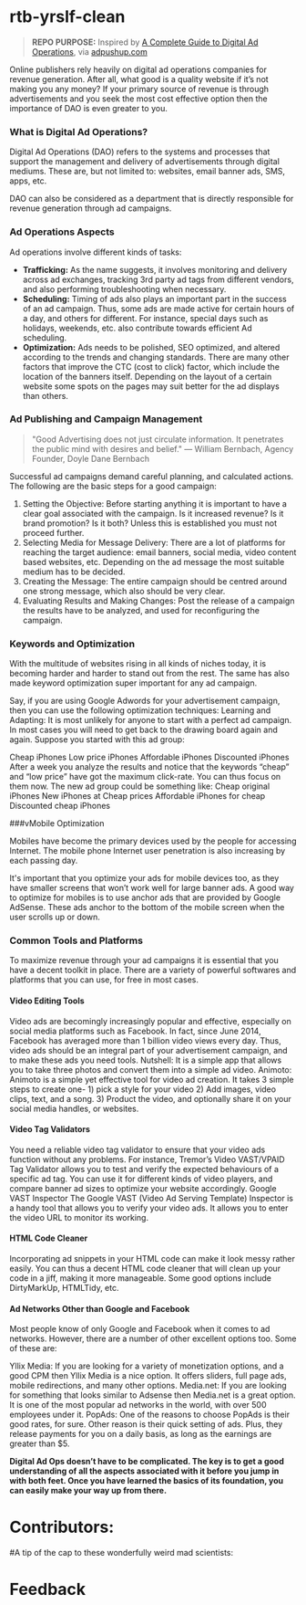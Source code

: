 # rtb-yrslf-clean

> **REPO PURPOSE:** Inspired by [A Complete Guide to Digital Ad Operations](https://www.adpushup.com/blog/a-complete-guide-to-digital-ad-operations/), via [adpushup.com](https://www.adpushup.com)

Online publishers rely heavily on digital ad operations companies for revenue generation. After all, what good is a quality website if it’s not making you any money? If your primary source of revenue is through advertisements and you seek the most cost effective option then the importance of DAO is even greater to you.

### What is Digital Ad Operations?

Digital Ad Operations (DAO) refers to the systems and processes that support the management and delivery of advertisements through digital mediums. These are, but not limited to: websites, email banner ads, SMS, apps, etc.

DAO can also be considered as a department that is directly responsible for revenue generation through ad campaigns.

### Ad Operations Aspects

Ad operations involve different kinds of tasks:

* **Trafficking:** As the name suggests, it involves monitoring and delivery across ad exchanges, tracking 3rd party ad tags from different vendors, and also performing troubleshooting when necessary.
* **Scheduling:** Timing of ads also plays an important part in the success of an ad campaign. Thus, some ads are made active for certain hours of a day, and others for different. For instance, special days such as holidays, weekends, etc. also contribute towards efficient Ad scheduling.
* **Optimization:** Ads needs to be polished, SEO optimized, and altered according to the trends and changing standards. There are many other factors that improve the CTC (cost to click) factor, which include the location of the banners itself. Depending on the layout of a certain website some spots on the pages may suit better for the ad displays than others.

### Ad Publishing and Campaign Management

  > "Good Advertising does not just circulate information. It penetrates the public mind with desires and belief."
  > — William Bernbach, Agency Founder, Doyle Dane Bernbach
  
Successful ad campaigns demand careful planning, and calculated actions. The following are the basic steps for a good campaign:

1. Setting the Objective: Before starting anything it is important to have a clear goal associated with the campaign. Is it increased revenue? Is it brand promotion? Is it both? Unless this is established you must not proceed further.
2. Selecting Media for Message Delivery: There are a lot of platforms for reaching the target audience: email banners, social media, video content based websites, etc. Depending on the ad message the most suitable medium has to be decided.
3. Creating the Message: The entire campaign should be centred around one strong message, which also should be very clear.
4. Evaluating Results and Making Changes: Post the release of a campaign the results have to be analyzed, and used for reconfiguring the campaign.

### Keywords and Optimization

With the multitude of websites rising in all kinds of niches today, it is becoming harder and harder to stand out from the rest. The same has also made keyword optimization super important for any ad campaign.

Say, if you are using Google Adwords for your advertisement campaign, then you can use the following optimization techniques:
Learning and Adapting: It is most unlikely for anyone to start with a perfect ad campaign. In most cases you will need to get back to the drawing board again and again. Suppose you started with this ad group:

Cheap iPhones
Low price iPhones
Affordable iPhones
Discounted iPhones
After a week you analyze the results and notice that the keywords “cheap” and “low price” have got the maximum click-rate. You can thus focus on them now. The new ad group could be something like:
Cheap original iPhones
New iPhones at Cheap prices
Affordable iPhones for cheap
Discounted cheap iPhones

###vMobile Optimization

Mobiles have become the primary devices used by the people for accessing Internet. The mobile phone Internet user penetration is also increasing by each passing day.

It's important that you optimize your ads for mobile devices too, as they have smaller screens that won’t work well for large banner ads. A good way to optimize for mobiles is to use anchor ads that are provided by Google AdSense. These ads anchor to the bottom of the mobile screen when the user scrolls up or down.

### Common Tools and Platforms 

To maximize revenue through your ad campaigns it is essential that you have a decent toolkit in place. There are a variety of powerful softwares and platforms that you can use, for free in most cases.

#### Video Editing Tools

Video ads are becomingly increasingly popular and effective, especially on social media platforms such as Facebook. In fact, since June 2014, Facebook has averaged more than 1 billion video views every day.
Thus, video ads should be an integral part of your advertisement campaign, and to make these ads you need tools.
Nutshell: It is a simple app that allows you to take three photos and convert them into a simple ad video.
Animoto: Animoto is a simple yet effective tool for video ad creation. It takes 3 simple steps to create one- 1) pick a style for your video 2) Add images, video clips, text, and a song. 3) Product the video, and optionally share it on your social media handles, or websites.

#### Video Tag Validators

You need a reliable video tag validator to ensure that your video ads function without any problems. For instance, Tremor’s Video VAST/VPAID Tag Validator allows you to test and verify the expected behaviours of a specific ad tag. You can use it for different kinds of video players, and compare banner ad sizes to optimize your website accordingly.
Google VAST Inspector
The Google VAST (Video Ad Serving Template) Inspector is a handy tool that allows you to verify your video ads. It allows you to enter the video URL to monitor its working.

#### HTML Code Cleaner

Incorporating ad snippets in your HTML code can make it look messy rather easily. You can thus a decent HTML code cleaner that will clean up your code in a jiff, making it more manageable. Some good options include DirtyMarkUp, HTMLTidy, etc.

#### Ad Networks Other than Google and Facebook

Most people know of only Google and Facebook when it comes to ad networks. However, there are a number of other excellent options too. Some of these are:

Yllix Media: If you are looking for a variety of monetization options, and a good CPM then Yllix Media is a nice option. It offers sliders, full page ads, mobile redirections, and many other options.
Media.net: If you are looking for something that looks similar to Adsense then Media.net is a great option. It is one of the most popular ad networks in the world, with over 500 employees under it.
PopAds: One of the reasons to choose PopAds is their good rates, for sure. Other reason is their quick setting of ads. Plus, they release payments for you on a daily basis, as long as the earnings are greater than $5.

**Digital Ad Ops doesn’t have to be complicated. The key is to get a good understanding of all the aspects associated with it before you jump in with both feet. Once you have learned the basics of its foundation, you can easily make your way up from there.**

# Contributors: 

#A tip of the cap to these wonderfully weird mad scientists:  

# Feedback
